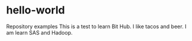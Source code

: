 # hello-world
Repository examples
This is a test to learn Bit Hub.
I like tacos and beer. 
I am learn SAS and Hadoop.
